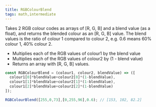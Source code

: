 ```yaml
---
title: RGBColourBlend
tags: math,intermediate
---
```


Takes 2 RGB colour codes as arrays of [R, G, B] and a blend value (as a float), and returns the blended colour as
an [R, G, B] value. The blend values is the ratio of colour 1 compared to colour 2, e.g. 0.6 means 60% colour 1,
40% colour 2.

- Multiplies each of the RGB values of colour1 by the blend value
- Multiplies each of the RGB values of colour2 by (1 - blend value)
- Returns an array with [R, G, B] values.

```js
const RGBColourBlend = (colour1, colour2, blendValue) => ([
  colour1[0]*blendValue+colour2[0]*(1-blendValue),
  colour1[1]*blendValue+colour2[1]*(1-blendValue),
  colour1[2]*blendValue+colour2[2]*(1-blendValue)
]);
```

```js
RGBColourBlend([255,0,73],[0,255,96],0.6); // [153, 102, 82.2]
```
